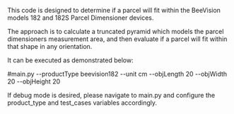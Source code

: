 This code is designed to determine if a parcel will fit within the BeeVision models 182 and 182S Parcel Dimensioner devices.

The approach is to calculate a truncated pyramid which models the parcel dimensioners measurement area, and then evaluate if a parcel will fit within that shape in any orientation.

It can be executed as demonstrated below:

#main.py --productType beevision182 --unit cm --objLength 20 --objWidth 20 --objHeight 20

If debug mode is desired, please navigate to main.py and configure the product_type 
and test_cases variables accordingly.